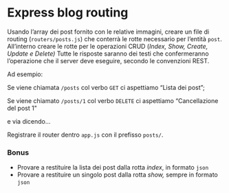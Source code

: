 Express blog routing
===
Usando l’array dei post fornito con le relative immagini, creare un file di routing (`routers/posts.js`) che conterrà le rotte necessario per l’entità `post`.
All’interno creare le rotte per le operazioni CRUD (*Index, Show, Create, Update e Delete)*
Tutte le risposte saranno dei testi che confermeranno l’operazione che il server deve eseguire, secondo le convenzioni REST.

Ad esempio:

Se viene chiamata `/posts` col verbo `GET` ci aspettiamo “Lista dei post”;

Se viene chiamato `/posts/1` col verbo `DELETE` ci aspettiamo “Cancellazione del post 1"

e via dicendo…

Registrare il router dentro `app.js` con il prefisso `posts/`.
### Bonus
- Provare a restituire la lista dei post dalla rotta *index*, in formato `json`
- Provare a restituire un singolo post dalla rotta *show,* sempre in formato `json`
